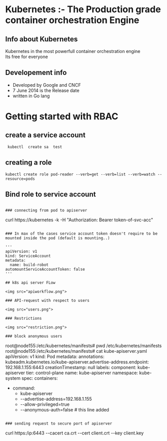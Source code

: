 # Kubernetes :- The Production grade container orchestration  Engine 
## Info about Kubernetes
Kubernetes in the most powerfull container orchestration engine <br/>
Its free for everyone <br/>
## Developement  info 
<ul>
	<li> Developed by Google and CNCF  </li>
	<li> 7 June 2014 is the Release date  </li>
	<li> written in Go lang  </li>
	
</ul>


# Getting started with RBAC 

## create a service account 

```
 kubectl  create sa  test
```

## creating a role 

```
kubectl create role pod-reader --verb=get --verb=list --verb=watch --resource=pods

```

## Bind role to service account 

```

### connecting from pod to apiserver
```
 curl https://kubernetes -k  -H "Authorization: Bearer token-of-svc-acc"
```

### In max of the cases service account token doesn't require to be mounted inside the pod (default is mounting..)

'''
apiVersion: v1
kind: ServiceAccount
metadata:
  name: build-robot
automountServiceAccountToken: false
'''

## k8s api server FLow 

<img src="apiworkflow.png">

### API-request with respect to users

<img src="users.png">

### Restrictions

<img src="restriction.png">

### block anonymous users 

```
root@node155:/etc/kubernetes/manifests# pwd
/etc/kubernetes/manifests
root@node155:/etc/kubernetes/manifests# cat kube-apiserver.yaml 
apiVersion: v1
kind: Pod
metadata:
  annotations:
    kubeadm.kubernetes.io/kube-apiserver.advertise-address.endpoint: 192.168.1.155:6443
  creationTimestamp: null
  labels:
    component: kube-apiserver
    tier: control-plane
  name: kube-apiserver
  namespace: kube-system
spec:
  containers:
  - command:
    - kube-apiserver
    - --advertise-address=192.168.1.155
    - --allow-privileged=true
    - --anonymous-auth=false # this line added 
```

### sending request to secure port of apiserver

```
curl https:/ip:6443 --cacert ca.crt --cert client.crt --key client.key 
```


